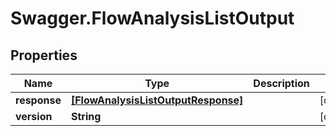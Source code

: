 # Swagger.FlowAnalysisListOutput

## Properties
Name | Type | Description | Notes
------------ | ------------- | ------------- | -------------
**response** | [**[FlowAnalysisListOutputResponse]**](FlowAnalysisListOutputResponse.md) |  | [optional] 
**version** | **String** |  | [optional] 


